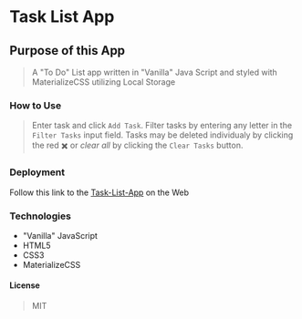 # Task List App

## Purpose of this App
>A "To Do" List app written in "Vanilla" Java Script and styled with MaterializeCSS utilizing Local Storage

### How to Use

>Enter task and click `Add Task`. Filter tasks by entering any letter in the `Filter Tasks` input field. Tasks may be deleted individualy by clicking the red :heavy_multiplication_x: or *clear all* by clicking the `Clear Tasks` button.

### Deployment

Follow this link to the [Task-List-App](https://captnwalker.github.io/task-list-app/) on the Web

### Technologies

* "Vanilla" JavaScript
* HTML5
* CSS3
* MaterializeCSS

#### License

>MIT
